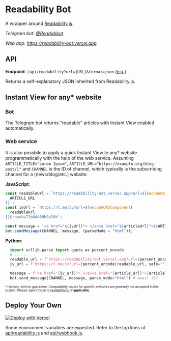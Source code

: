 # Readability Bot

A wrapper around [Readability.js](https://github.com/mozilla/readability).

_Telegram bot: [@Readabbot](https://t.me/readabbot)_

_Web app: https://readability-bot.vercel.app_

## API

**Endpoint**: `/api/readability?url={URL}&format=json` ([e.g.](https://readability-bot.vercel.app/api/readability?url=https%3A%2F%2Fwww.zaobao.com%2Fnews%2Fchina%2Fstory20211002-1199284&format=json))

Returns a self-explanatory JSON inherited from Readability.js.

## Instant View for any\* website

### Bot

The Telegram bot returns "readable" articles with Instant View enabled automatically.

### Web service

It is also possbile to apply a quick Instant View to any\* website programmatically with the help of the web service.
Assuming `ARTICLE_TITLE="Lorem Ipsum"`, `ARTICLE_URL="https://example.org/blog-post/1"` and `CHANNEL` is the ID of channel, which typically is the subscribing channel for a (news/blog/etc.) website:

**JavaScript**:

```js
const readableUrl = `https://readability-bot.vercel.app?url=${encodeURIComponent(
  ARTICLE_URL
)}`;
const ivUrl = `https://t.me/iv?url=${encodeURIComponent(
  readableUrl
)}&rhash=71b64d09b0a20d`;

const message = `<a href="${ivUrl}"> </a><a href="${articleUrl}">${ARTICLE_TITLE}</a>`;
bot.sendMessage(CHANNEL, message, (parseMode = "html"));
```

**Python**:

```py
  import urllib.parse import quote as percent_encode
  # ... ...
  readable_url = f'https://readability-bot.vercel.app?url={percent_encode(ARTICLE_URL, safe="")}';
  iv_url = f'https://t.me/iv?url={percent_encode(readable_url, safe="")}&rhash=71b64d09b0a20d';

  message = f'<a href="{iv_url}"> </a><a href="{article_url}">{articleTitle}</a>';
  bot.send_message(CHANNEL, message, parse_mode="html") # await it?
```

<sup><sub>\*: Almost, with no guarantee. Compatibility issues for specific websites are generally not accepted in this project. Please report those to [readability.js](https://github.com/mozilla/readability), **if applicable**.</sub></sup>

## Deploy Your Own

[![Deploy with Vercel](https://vercel.com/button)](https://vercel.com/new/clone?repository-url=https://github.com/gowee/readability-bot&template=svelte)

Some environment variables are expected. Refer to the top lines of [api/readability.js](api/readability.js) and [api/webhook.js](api/webhook.js).
